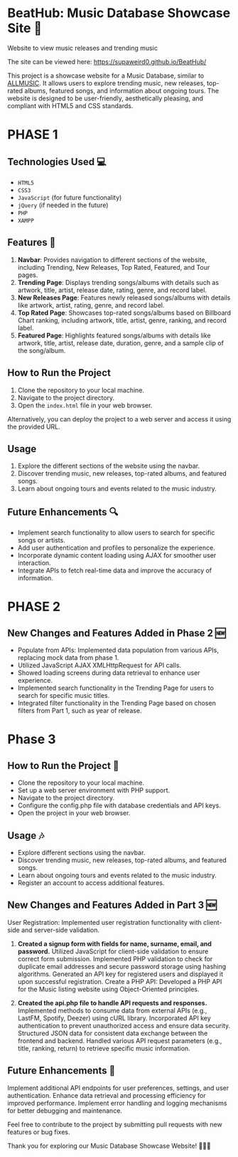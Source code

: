 # BeatHub: Music Database Showcase Site 🎵
 Website to view music releases and trending music

The site can be viewed here: https://supaweird0.github.io/BeatHub/

This project is a showcase website for a Music Database, similar to [ALLMUSIC](https://www.allmusic.com). It allows users to explore trending music, new releases, top-rated albums, featured songs, and information about ongoing tours. The website is designed to be user-friendly, aesthetically pleasing, and compliant with HTML5 and CSS standards.

# PHASE 1

## Technologies Used 💻
- `HTML5`
- `CSS3`
- `JavaScript` (for future functionality)
- `jQuery` (if needed in the future)
- `PHP`
- `XAMPP`

## Features  🚀
1. **Navbar**: Provides navigation to different sections of the website, including Trending, New Releases, Top Rated, Featured, and Tour pages.
2. **Trending Page**: Displays trending songs/albums with details such as artwork, title, artist, release date, rating, genre, and record label.
3. **New Releases Page**: Features newly released songs/albums with details like artwork, artist, rating, genre, and record label.
4. **Top Rated Page**: Showcases top-rated songs/albums based on Billboard Chart ranking, including artwork, title, artist, genre, ranking, and record label.
5. **Featured Page**: Highlights featured songs/albums with details like artwork, title, artist, release date, duration, genre, and a sample clip of the song/album.

## How to Run the Project
1. Clone the repository to your local machine.
2. Navigate to the project directory.
3. Open the `index.html` file in your web browser.

Alternatively, you can deploy the project to a web server and access it using the provided URL.

## Usage
1. Explore the different sections of the website using the navbar.
2. Discover trending music, new releases, top-rated albums, and featured songs.
3. Learn about ongoing tours and events related to the music industry.

## Future Enhancements 🔍
- Implement search functionality to allow users to search for specific songs or artists.
- Add user authentication and profiles to personalize the experience.
- Incorporate dynamic content loading using AJAX for smoother user interaction.
- Integrate APIs to fetch real-time data and improve the accuracy of information.


# PHASE 2
  
## New Changes and Features Added in Phase 2 🆕
- Populate from APIs: Implemented data population from various APIs, replacing mock data from phase 1.
- Utilized JavaScript AJAX XMLHttpRequest for API calls.
- Showed loading screens during data retrieval to enhance user experience.
- Implemented search functionality in the Trending Page for users to search for specific music titles.
- Integrated filter functionality in the Trending Page based on chosen filters from Part 1, such as year of release.


# Phase 3

## How to Run the Project 🚀
- Clone the repository to your local machine.
- Set up a web server environment with PHP support.
- Navigate to the project directory.
- Configure the config.php file with database credentials and API keys.
- Open the project in your web browser.

## Usage 🎶
- Explore different sections using the navbar.
- Discover trending music, new releases, top-rated albums, and featured songs.
- Learn about ongoing tours and events related to the music industry.
- Register an account to access additional features.

## New Changes and Features Added in Part 3 🆕
User Registration: Implemented user registration functionality with client-side and server-side validation.

1. **Created a signup form with fields for name, surname, email, and password.**
Utilized JavaScript for client-side validation to ensure correct form submission.
Implemented PHP validation to check for duplicate email addresses and secure password storage using hashing algorithms.
Generated an API key for registered users and displayed it upon successful registration.
Create a PHP API: Developed a PHP API for the Music listing website using Object-Oriented principles.

2. **Created the api.php file to handle API requests and responses.**
Implemented methods to consume data from external APIs (e.g., LastFM, Spotify, Deezer) using cURL library.
Incorporated API key authentication to prevent unauthorized access and ensure data security.
Structured JSON data for consistent data exchange between the frontend and backend.
Handled various API request parameters (e.g., title, ranking, return) to retrieve specific music information.

## Future Enhancements 🚀
Implement additional API endpoints for user preferences, settings, and user authentication.
Enhance data retrieval and processing efficiency for improved performance.
Implement error handling and logging mechanisms for better debugging and maintenance.

Feel free to contribute to the project by submitting pull requests with new features or bug fixes.

Thank you for exploring our Music Database Showcase Website! 🎵🎸🎶
